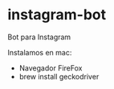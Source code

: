 # instagram-bot
Bot para Instagram

Instalamos en mac:
* Navegador FireFox
* brew install geckodriver
